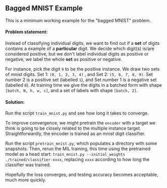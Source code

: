 ## Bagged MNIST Example

This is a minimum working example for the "bagged MNIST" problem.

#### Problem statement:

Instead of classifying individual digits, we want to find out if a **set** of digits contains a example of a **particular** digit. 
We decide which digit(s) is/are considered positive, but we don't label individual digits as positive or negative, we label the whole **set** as positive or negative. 

For instance, pick the digit `9` to be the positive instance. 
We draw two sets of mnist digits. Set 1: `(0, 1, 2, 3, 4)` , and Set 2: `(5, 6, 7, 8, 9)`. 
Set number 2 is a positive set (labelled `1`), and Set number 1 is a negative set (labelled `0`).
At training time we give the digits in a batched form with shape `[batch, N, h, w, c]`, and a set of labels with shape `[batch, 2]`.


#### Solution:

Run the script `train_mnist.py` and see how long it takes to converge.

To improve convergence, we might pretrain the `encoder` with a target we think is going to be closely related to the multiple instance target. 
Straightforwardly, the encoder is trained as an mnist digit classifier.

Run the script `pretrain_mnist.py`, which populates a directory with some snapshots.
Then, rerun the MIL training, this time using the pretrained model as a head start: `train_mnist.py --initial_weights ./trained/classifier-xxxx`, replacing `xxxx` according to how long the classifier was trained. 

Hopefully the loss converges, and testing accuracy becomes acceptable, much more quickly. 